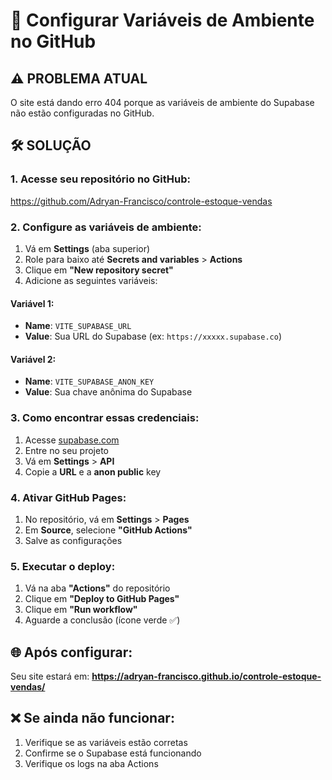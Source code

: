 # 🔧 Configurar Variáveis de Ambiente no GitHub

## ⚠️ PROBLEMA ATUAL
O site está dando erro 404 porque as variáveis de ambiente do Supabase não estão configuradas no GitHub.

## 🛠️ SOLUÇÃO

### 1. Acesse seu repositório no GitHub:
https://github.com/Adryan-Francisco/controle-estoque-vendas

### 2. Configure as variáveis de ambiente:
1. Vá em **Settings** (aba superior)
2. Role para baixo até **Secrets and variables** > **Actions**
3. Clique em **"New repository secret"**
4. Adicione as seguintes variáveis:

#### Variável 1:
- **Name**: `VITE_SUPABASE_URL`
- **Value**: Sua URL do Supabase (ex: `https://xxxxx.supabase.co`)

#### Variável 2:
- **Name**: `VITE_SUPABASE_ANON_KEY`
- **Value**: Sua chave anônima do Supabase

### 3. Como encontrar essas credenciais:
1. Acesse [supabase.com](https://supabase.com)
2. Entre no seu projeto
3. Vá em **Settings** > **API**
4. Copie a **URL** e a **anon public** key

### 4. Ativar GitHub Pages:
1. No repositório, vá em **Settings** > **Pages**
2. Em **Source**, selecione **"GitHub Actions"**
3. Salve as configurações

### 5. Executar o deploy:
1. Vá na aba **"Actions"** do repositório
2. Clique em **"Deploy to GitHub Pages"**
3. Clique em **"Run workflow"**
4. Aguarde a conclusão (ícone verde ✅)

## 🌐 Após configurar:
Seu site estará em: **https://adryan-francisco.github.io/controle-estoque-vendas/**

## ❌ Se ainda não funcionar:
1. Verifique se as variáveis estão corretas
2. Confirme se o Supabase está funcionando
3. Verifique os logs na aba Actions
